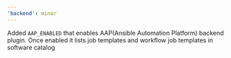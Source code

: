 ```yaml
---
'backend': minor
---
```


Added `AAP_ENABLED` that enables AAP(Ansible Automation Platform) backend plugin. Once enabled it lists job templates and workflow job templates in software catalog
